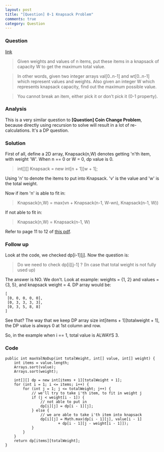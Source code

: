 ```yaml
---
layout: post
title: "[Question] 0-1 Knapsack Problem"
comments: true
category: Question
---
```


### Question

[link](http://www.geeksforgeeks.org/dynamic-programming-set-10-0-1-knapsack-problem/)

> Given weights and values of n items, put these items in a knapsack of capacity W to get the maximum total value.

> In other words, given two integer arrays val[0..n-1] and wt[0..n-1] which represent values and weights. Also given an integer W which represents knapsack capacity, find out the maximum possible value.

> You cannot break an item, either pick it or don’t pick it (0-1 property).

### Analysis

This is a very similar question to **[Question] Coin Change Problem**, because directly using recursion to solve will result in a lot of re-calculations. It's a DP question.

### Solution

First of all, define a 2D array, Knapsack(n,W) denotes getting 'n'th item, with weight 'W'. When n == 0 or W = 0, dp value is 0.

> int[][] Knapsack = new int[n + 1][w + 1];

Using 'n' to denote the items to put into Knapsack. 'v' is the value and 'w' is the total weight.

Now if item 'n' is able to fit in:

> Knapsack(n,W) = max(vn + Knapsack(n-1, W-wn), Knapsack(n-1, W))

If not able to fit in:

> Knapsack(n,W) = Knapsack(n-1, W)

Refer to page 11 to 12 of [this pdf](http://www.cs.rit.edu/~zjb/courses/800/lec7.pdf).

### Follow up

Look at the code, we checked dp[i-1][j]. Now the question is:

> Do we need to check dp[i][j-1] ? (In case that total weight is not fully used up)

The answer is NO. We don't. Look at example: weights = {1, 2} and values = {3, 5}, and knapsack weight = 4. DP array would be:

    [
     [0, 0, 0, 0, 0],
     [0, 3, 3, 3, 3],
     [0, 3, 5, 8, 8]
    ]

See that? The way that we keep DP array size int[items + 1][totalweight + 1], the DP value is always 0 at 1st column and row.

So, in the example when i == 1, total value is ALWAYS 3.

### Code

    public int maxValNoDup(int totalWeight, int[] value, int[] weight) {
    	int items = value.length;
    	Arrays.sort(value);
    	Arrays.sort(weight);

    	int[][] dp = new int[items + 1][totalWeight + 1];
    	for (int i = 1; i <= items; i++) {
    		for (int j = 1; j <= totalWeight; j++) {
    			// we'll try to take i'th item, to fit in weight j
    			if (j < weight[i - 1]) {
    				// not able to put in
    				dp[i][j] = dp[i - 1][j];
    			} else {
    				// we are able to take i'th item into knapsack
    				dp[i][j] = Math.max(dp[i - 1][j], value[i - 1]
    						+ dp[i - 1][j - weight[i - 1]]);
    			}
    		}
    	}
    	return dp[items][totalWeight];
    }
